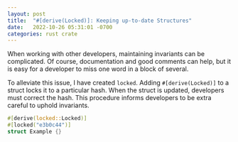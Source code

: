 ```yaml
---
layout: post
title:  "#[derive(Locked)]: Keeping up-to-date Structures"
date:   2022-10-26 05:31:01 -0700
categories: rust crate
---
```

When working with other developers, maintaining invariants can be complicated. Of course, documentation and good comments can help, but it is easy for a developer to miss one word in a block of several. 

To alleviate this issue, I have created `locked`. Adding `#[derive(Locked)]` to a struct locks it to a particular hash. When the struct is updated, developers must correct the hash. This procedure informs developers to be extra careful to uphold invariants.

```rust
#[derive(locked::Locked)]
#[locked("e3b0c44")]
struct Example {}
```
